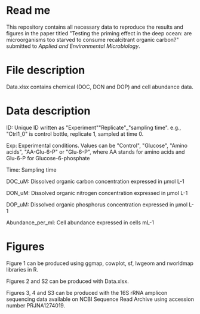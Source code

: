 # Read me
This repository contains all necessary data to reproduce the results and figures in the paper titled "Testing the priming effect in the deep ocean: are microorganisms too starved to consume recalcitrant organic carbon?" submitted to _Applied and Environmental Microbiology_.

# File description
Data.xlsx contains chemical (DOC, DON and DOP) and cell abundance data.

# Data description
ID: Unique ID written as "Experiment""Replicate"_"sampling time". e.g., "Ctrl1_0" is control bottle, replicate 1, sampled at time 0.

Exp: Experimental conditions. Values can be "Control", "Glucose", "Amino acids", "AA-Glu-6-P" or "Glu-6-P", where AA stands for amino acids and Glu-6-P for Glucose-6-phosphate

Time: Sampling time

DOC_uM: Dissolved organic carbon concentration expressed in µmol L-1

DON_uM: Dissolved organic nitrogen concentration expressed in µmol L-1

DOP_uM: Dissolved organic phosphorus concentration expressed in µmol L-1

Abundance_per_ml: Cell abundance expressed in cells mL-1

# Figures
Figure 1 can be produced using ggmap, cowplot, sf, lwgeom and rworldmap libraries in R.

Figures 2 and S2 can be produced with Data.xlsx.

Figures 3, 4 and S3 can be produced with the 16S rRNA amplicon sequencing data available on NCBI Sequence Read Archive using accession number PRJNA1274019.
